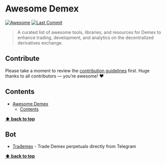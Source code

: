 # Awesome Demex
[![Awesome](https://awesome.re/badge.svg)](https://awesome.re)
[![Last Commit](https://img.shields.io/github/last-commit/avelino/awesome-demex)](https://img.shields.io/github/last-commit/avelino/awesome-demex)

> A curated list of awesome tools, libraries, and resources for Demex to enhance trading, development, and analytics on the decentralized derivatives exchange.

## Contribute
Please take a moment to review the [contribution guidelines](contributing.md) first. Huge thanks to all contributors — you’re awesome! ❤️


## Contents

- [Awesome Demex](#awesome-demex)
  - [Contents](#contents)

**[⬆ back to top](#contents)**

## Bot

- [Traḋemex](t.me/the_trademex_bot?start=source:awesome-demex) - Trade Demex perpetuals directly from Telegram

**[⬆ back to top](#contents)**
